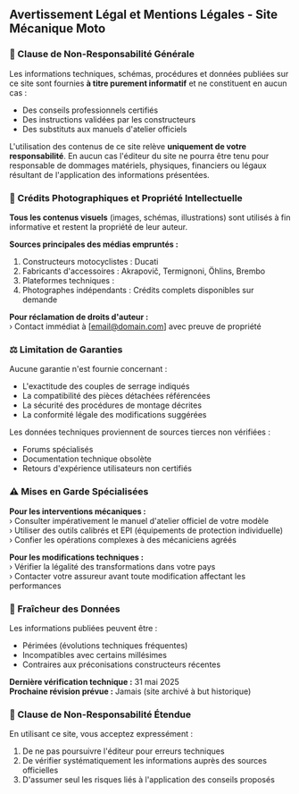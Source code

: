 ## Avertissement Légal et Mentions Légales - Site Mécanique Moto

### 🚨 Clause de Non-Responsabilité Générale  
Les informations techniques, schémas, procédures et données publiées sur ce site sont fournies **à titre purement informatif** et ne constituent en aucun cas :  
- Des conseils professionnels certifiés  
- Des instructions validées par les constructeurs  
- Des substituts aux manuels d'atelier officiels  

L'utilisation des contenus de ce site relève **uniquement de votre responsabilité**. En aucun cas l'éditeur du site ne pourra être tenu pour responsable de dommages matériels, physiques, financiers ou légaux résultant de l'application des informations présentées.

### 📸 Crédits Photographiques et Propriété Intellectuelle  
**Tous les contenus visuels** (images, schémas, illustrations) sont utilisés à fin informative et restent la propriété de leur auteur.

**Sources principales des médias empruntés :**  
1. Constructeurs motocyclistes : Ducati 
2. Fabricants d'accessoires : Akrapovič, Termignoni, Öhlins, Brembo  
3. Plateformes techniques : 
4. Photographes indépendants : Crédits complets disponibles sur demande  

**Pour réclamation de droits d'auteur :**  
› Contact immédiat à [email@domain.com] avec preuve de propriété  

### ⚖️ Limitation de Garanties  
Aucune garantie n'est fournie concernant :  
- L'exactitude des couples de serrage indiqués  
- La compatibilité des pièces détachées référencées  
- La sécurité des procédures de montage décrites  
- La conformité légale des modifications suggérées  

Les données techniques proviennent de sources tierces non vérifiées :  
- Forums spécialisés 
- Documentation technique obsolète  
- Retours d'expérience utilisateurs non certifiés  

### ⚠️ Mises en Garde Spécialisées  
**Pour les interventions mécaniques :**  
› Consulter impérativement le manuel d'atelier officiel de votre modèle  
› Utiliser des outils calibrés et EPI (équipements de protection individuelle)  
› Confier les opérations complexes à des mécaniciens agréés  

**Pour les modifications techniques :**  
› Vérifier la légalité des transformations dans votre pays  
› Contacter votre assureur avant toute modification affectant les performances  

### 📅 Fraîcheur des Données  
Les informations publiées peuvent être :  
- Périmées (évolutions techniques fréquentes)  
- Incompatibles avec certains millésimes  
- Contraires aux préconisations constructeurs récentes  

**Dernière vérification technique :** 31 mai 2025  
**Prochaine révision prévue :** Jamais (site archivé à but historique)  

### 📜 Clause de Non-Responsabilité Étendue  
En utilisant ce site, vous acceptez expressément :  
1. De ne pas poursuivre l'éditeur pour erreurs techniques  
2. De vérifier systématiquement les informations auprès des sources officielles  
3. D'assumer seul les risques liés à l'application des conseils proposés 
